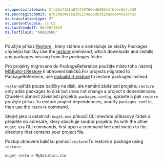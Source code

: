 ```yaml
---
ms.openlocfilehash: 2fc62e7161a07d739760ed638653fbdec0dfc330
ms.sourcegitcommit: e763d9549cee3b6254ec2d6382baccb44433d42c
ms.translationtype: MT
ms.contentlocale: cs-CZ
ms.lasthandoff: 08/09/2019
ms.locfileid: "68860588"
---
```

<span data-ttu-id="aa242-101">Použijte příkaz [Restore](../../reference/cli-reference/cli-ref-restore.md) , který stáhne a nainstaluje ze složky Packages chybějící balíčky.</span><span class="sxs-lookup"><span data-stu-id="aa242-101">Use the [restore](../../reference/cli-reference/cli-ref-restore.md) command, which downloads and installs any packages missing from the *packages* folder.</span></span>

<span data-ttu-id="aa242-102">Pro projekty migrované do PackageReference použijte místo toho nástroj [MSBuild-t:Restore](../package-restore.md#restore-using-msbuild) k obnovení balíčků.</span><span class="sxs-lookup"><span data-stu-id="aa242-102">For projects migrated to PackageReference, use [msbuild -t:restore](../package-restore.md#restore-using-msbuild) to restore packages instead.</span></span>

<span data-ttu-id="aa242-103">`restore`přidá pouze balíčky na disk, ale nemění závislosti projektu.</span><span class="sxs-lookup"><span data-stu-id="aa242-103">`restore` only adds packages to disk but does not change a project's dependencies.</span></span> <span data-ttu-id="aa242-104">Chcete-li obnovit závislosti projektu `packages.config`, upravte a pak `restore` použijte příkaz.</span><span class="sxs-lookup"><span data-stu-id="aa242-104">To restore project dependencies, modify `packages.config`, then use the `restore` command.</span></span>

<span data-ttu-id="aa242-105">Stejně jako u ostatních `nuget.exe` příkazů CLI otevřete příkazový řádek a přejděte do adresáře, který obsahuje soubor projektu.</span><span class="sxs-lookup"><span data-stu-id="aa242-105">As with the other `nuget.exe` CLI commands, first open a command line and switch to the directory that contains your project file.</span></span>

<span data-ttu-id="aa242-106">Postup obnovení balíčku pomocí `restore`:</span><span class="sxs-lookup"><span data-stu-id="aa242-106">To restore a package using `restore`:</span></span>

```cli
nuget restore MySolution.sln
```